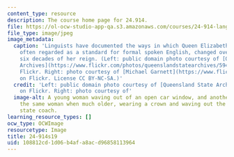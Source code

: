 ```yaml
---
content_type: resource
description: The course home page for 24.914.
file: https://ol-ocw-studio-app-qa.s3.amazonaws.com/courses/24-914-language-variation-and-change-spring-2019/108812cd1d06b4afa8acd96858113964_24-914s19.jpg
file_type: image/jpeg
image_metadata:
  caption: 'Linguists have documented the ways in which Queen Elizabeth II''s accent,
    often regarded as a standard for formal spoken English, changed over the first
    six decades of her reign. (Left: public domain photo courtesy of [Queensland State
    Archives](https://www.flickr.com/photos/queenslandstatearchives/5948493361/) on
    Flickr. Right: photo courtesy of [Michael Garnett](https://www.flickr.com/photos/mikepaws/14158876579/)
    on Flickr. License CC BY-NC-SA.)'
  credit: 'Left: public domain photo courtesy of [Queensland State Archives](https://www.flickr.com/photos/queenslandstatearchives/5948493361/)
    on Flickr. Right: photo courtesy of'
  image-alt: A young woman waving out of an open car window, and another image of
    the same woman when much older, wearing a crown and waving out the window of a
    state coach.
learning_resource_types: []
ocw_type: OCWImage
resourcetype: Image
title: 24-914s19
uid: 108812cd-1d06-b4af-a8ac-d96858113964
---
```

